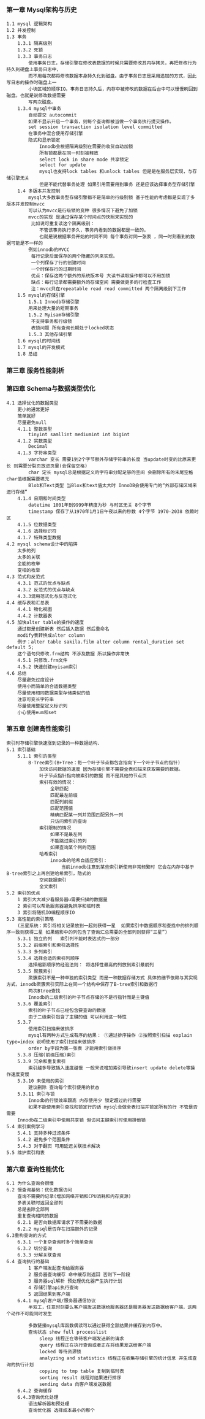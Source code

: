 ### 第一章 Mysql架构与历史
    1.1 mysql 逻辑架构
    1.2 并发控制
    1.3 事务
        1.3.1 隔离级别
        1.3.2 死锁
        1.3.3 事务日志
            使用事务日志，存储引擎在修改表数据的时候只需要修改其内存拷贝，再把修改行为持久到硬盘上事务日志中，
            而不用每次都将修改数据本身持久化到磁盘。由于事务日志是采用追加的方式，因此写日志的操作时磁盘上一
            小块区域的顺序IO。事务日志持久后，内存中被修改的数据在后台中可以慢慢刷回到磁盘。也就是说修改数据需要
            写两次磁盘。
        1.3.4 mysql中事务    
            自动提交 autocommit
            如果不显示开启一个事务，则每个查询都被当做一个事务执行提交操作。
            set session transaction isolation level committed  
            在事务中混合使用存储引擎
            隐式和显示锁定
                Innodb会根据隔离级别在需要的收货自动加锁
                所有锁都是在同一时刻被释放
                select lock in share mode 共享锁定
                select for update
                mysql也支持lock tables 和unlock tables 但是是在服务层实现，与存储引擎无关
                但是不能代替事务处理 如果引用需要用到事务 还是应该选择事务型存储引擎
        1.4 多版本并发控制
            mysql大多数事务型存储引擎都不是简单的行级别锁 基于性能的考虑都是实现了多版本并发控制mvcc 
            可以认为mvcc是行级锁的变种 很多情况下避免了加锁
            mvcc的实现 是通过保存某个时间点的快照来实现的
             比如说可重复读这个隔离级别：
                不管该事务执行多久，事务内看到的数据都是一致的。
                也就是说根据事务开始的时间不同 每个事务对同一张表 ，同一时刻看到的数据可能是不一样的
            例如innodb的MVCC
             每行记录后面保存的两个隐藏的列来实现。
             一个列保存了行的创建时间
             一个时保存行的过期时间  
             优点：保存这两个额外的系统版本号 大读书读取操作都可以不用加锁
             缺点：每行记录都需要额外的存储空间 需要做更多的行检查工作
             注：mvcc只在repeatable read read committed 两个隔离级别下工作
        1.5 mysql的存储引擎     
            1.5.1 Innodb存储引擎
            用来处理大量的短期事务  
            1.5.2 Myisam存储引擎
             不支持事务和行级锁
             表锁问题 所有查询长期处于locked状态
            1.5.3 其他存储引擎
        1.6 mysql的时间线
        1.7 mysql的开发模式
        1.8 总结     
### 第三章 服务性能剖析

### 第四章 Schema与数据类型优化
    4.1 选择优化的数据类型
        更小的通常更好
        简单就好
        尽量避免null
        4.1.1 整数类型
            tinyint samllint mediumint int bigint
        4.1.2 实数类型
            Decimal
        4.1.3 字符串类型
            varchar 变长 需要1到2个字节额外存储字符串的长度 当update时变的比原来更长 则需要分裂页放进页里(会保留空格)
            char 定长 mysql总是根据定义的字符串分配足够的空间 会删除所有的末尾空格 char值根据需要填充
            Blob和Text类型 当Blox和text值太大时 InnoDB会使用专门的“外部存储区域来进行存储”
        4.1.4 日期和时间类型
            datetime 1001年到9999年精度为秒 与时区无关 8个字节
            timestamp 保存了从1970年1月1日午夜以来的秒数 4个字节 1970-2038 依赖时区
        4.1.5 位数据类型
        4.1.6 选择标识符
        4.1.7 特殊类型数据 
    4.2 mysql schema设计中的陷阱
        太多的列
        太多的关联
        全能的枚举
        变相的枚举
    4.3 范式和反范式
        4.3.1 范式的优点与缺点
        4.3.2 反范式的优点与缺点
        4.3.3混用范式化与反范式化
    4.4 缓存表和汇总表
        4.4.1 物化视图
        4.4.2 计数器表
    4.5 加快alter table的操作的速度
        通过都是创建新表 然后插入数据 然后重命名
        modify表转换成alter column
        例子：alter table sakila.film alter column rental_duration set default 5;
        这个语句只修改.frm结构 不涉及数据 所以操作非常快
        4.5.1 只修改.frm文件
        4.5.2 快速创建myisam索引
    4.6 总结
        尽量避免过度设计
        使用小而简单的合适数据类型
        尽量使用相同数据类型存储类似的值
        注意可变长字符串
        尽量使用整型定义标识列
        小心使用eum和set



### 第五章 创建高性能索引
    索引时存储引擎快速涨到记录的一种数据结构.
    5.1 索引基础
        5.1.1 索引的类型
            B-Tree索引(B+Tree：每一个叶子节点都包含指向下一个叶子节点的指针)
                加快访问数据的速度 因为存储引擎不需要全表扫描来获取需要的数据。
                叶子节点指针指向被索引的数据 而不是其他的节点页
                索引有效的情况：
                    全职匹配
                    匹配最左前缀
                    匹配列前缀
                    匹配范围值
                    精确匹配某一列并范围匹配另外一列
                    只访问索引的查询
                索引限制的情况
                    如果不是最左列
                    不能跳过索引的列
                    如果查询某个列的范围
                哈希索引
                    innodb的哈希自适应索引：
                        当前innodb注意到某些索引新使用非常频繁时 它会在内存中基于B-tree索引之上再创建哈希索引，隐式的
                空间数据索引
                全文索引
    5.2 索引的优点
        1 索引大大减少看服务器u需要扫描的数据量
        2 索引可以帮助服务器避免排序和临时表
        3 索引将随机IO编程顺序IO
    5.3 高性能的索引策略
        (三星系统：索引将相关记录放到一起则获得一星  如果索引中数据顺序和查找中的排列顺序一致则获得二星 如果缩影中的列包含了查询汇总需要的全部列则获得“三星”)
        5.3.1 独立的列   索引列不能时表达式的一部分
        5.3.2 前缀索引和索引选择性 
        5.3.3 多列索引
        5.3.4 选择合适的索引列顺序
            选择缩影顺序的经验法则： 将选择性最高的列放到索引最前列
        5.3.5 聚簇索引
            聚簇索引不是一种单独的索引类型 而是一种数据存储方式 具体的细节依赖与其实现方式，innodb聚簇索引实际上在同一个结构中保存了B-tree索引和数据行
            两次Btree查找
            Innodb的二级索引的叶子节点存储的不是行指针而是主键值
        5.3.6 覆盖索引
            索引的叶子节点已经包含要查询的数据
            由于二级索引包含了主键的值 可以利用这一特性
        5.3.7
            使用索引扫描来做排序
            mysql有两种方式生成有序的结果： ①通过排序操作 ②按照索引扫描 explain type=index 说明使用了索引扫描来做排序
            order by字段为第一张表 才能用索引做排序
        5.3.8 压缩(前缀压缩)索引
        5.3.9 冗余和重复索引
            索引越多导致插入速度越慢 一般来说增加索引导致insert update delete等操作速度变慢
        5.3.10 未使用的索引
            建议删除 查询每个索引使用的状态
        5.3.11 索引与锁
            Innodb的行锁效率跟高 内存使用少 锁定超过的行需要
            如果不能使用索引查找和锁定行的话 mysql会做全表扫描并锁定所有的行 不管是否需要
        Innodb在二级索引中使用共享锁 但访问主键索引时使用排他锁 
    5.4 索引案例学习
        5.4.1 支持多种过滤条件
        5.4.2 避免多个范围条件
        5.4.3 对于翻页 可用延迟关联技术解决
    5.5 维护索引和表
### 第六章 查询性能优化
    6.1 为什么查询会很慢
    6.2 慢查询基础：优化数据访问
        查询不需要的记录(增加网络开销和CPU消耗和内存资源)
        多表关联时返回全部列
        总是去除全部列
        重复查询相同的数据
        6.2.1 是否向数据库请求了不需要的数据
        6.2.2 mysql是否存在扫描额外的记录
    6.3重构查询的方式
        6.3.1 一个复杂查询时多个简单查询
        6.3.2 切分查询
        6.3.3 分解关联查询
    6.4 查询执行的基础
            1 客户端发起查询给服务器
            2 服务器查询缓存 命中缓存则返回 否则下一阶段
            3 服务器sql解析 预处理优化器产生执行计划
            4 存储引擎api执行查询
            5 返回结果到客户端
        6.4.1 mysql客户端/服务器通信协议
            半双工，任意时刻要么客户端发送数据给服务器还是服务器发送数据给客户端，这两个动作不可能同时发生
            
            多数链接mysql库函数偶读可以通过获得全部结果并缓存到内存中。
            查询状态 show full processlist
                sleep 线程正在等待客户端发送新的请求
                query 线程正在执行查询或者正在将结果发送给客户端
                locked 等待资源锁
                analyzing and statistics 线程正在收集存储引擎的统计信息 并生成查询的执行计划
                copying to tmp table 复制到临时表
                sorting result 线程对结果进行排序
                sending data 向客户端发送数据
        6.4.2 查询缓存
        6.4.3查询优化处理
            语法解析器和预处理 
            查询优化器 选择成本最小的那个                      
        
                            
                            
     
                            
                            
                                              
                                                    
        
           